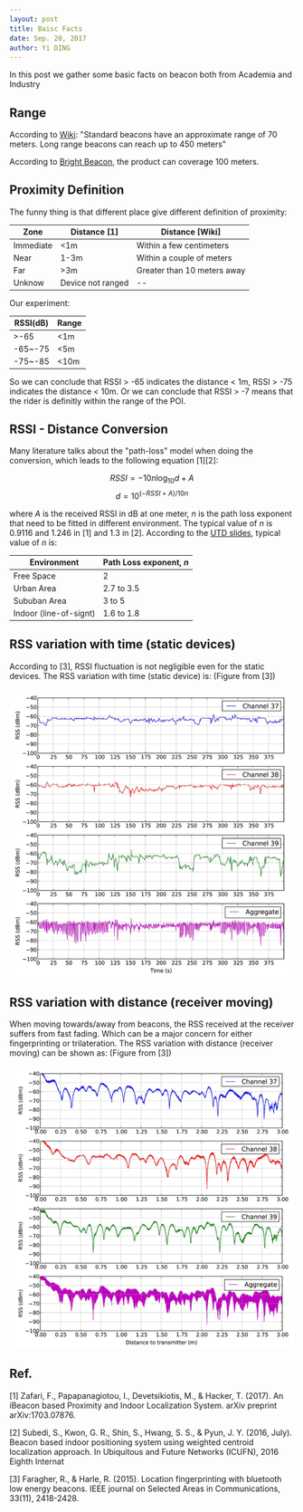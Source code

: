 ```yaml
--- 
layout: post
title: Baisc Facts
date: Sep. 20, 2017
author: Yi DING
---
```

[comment]: # (Some basic facts about beaocn)

In this post we gather some basic facts on beacon both from Academia and Industry

## Range
According to [Wiki](https://en.wikipedia.org/wiki/IBeacon): "Standard beacons have an approximate range of 70 meters. Long range beacons can reach up to 450 meters"

According to [Bright Beacon](http://www.brtbeacon.com/main/maxbeacon.shtml), the product can coverage 100 meters.


## Proximity Definition
The funny thing is that different place give different definition of proximity:

|Zone       |Distance [1]       |Distance [Wiki]            |
|-------    |------             |------                     |
|Immediate  |<1m                |Within a few centimeters   |
|Near       |1-3m               |Within a couple of meters  |
|Far        |>3m                |Greater than 10 meters away|
|Unknow     |Device not ranged  | --                        |

Our experiment:

|RSSI(dB)   |Range      |
|---        |---        |
|>-65       |<1m        |
|-65~-75    |<5m        |
|-75~-85    |<10m       |

So we can conclude that RSSI > -65 indicates the distance < 1m, RSSI > -75 indicates the distance < 10m.
Or we can conclude that RSSI > -7 means that the rider is definitly within the range of the POI.


## RSSI - Distance Conversion
Many literature talks about the "path-loss" model when doing the conversion, which leads to the following equation [1][2]: 

$$ RSSI = -10n\log_{10}d + A $$
$$ d = 10^{(-RSSI+A)/10n} $$

where $A$ is the received RSSI in dB at one meter, $n$ is the path loss exponent that need to be fitted in different environment. The typical value of $n$ is 0.9116 and 1.246 in [1] and 1.3 in [2]. 
According to the [UTD slides](https://www.utdallas.edu/~torlak/courses/ee4367/lectures/lectureradio.pdf), typical value of $n$ is:

|Environment            |Path Loss exponent, $n$    |
|----                   |----                       |
|Free Space             |2                          |
|Urban Area             |2.7 to 3.5                 |
|Sububan Area           |3 to 5                     |
|Indoor (line-of-signt) |1.6 to 1.8                 |


## RSS variation with time (static devices)
According to [3], RSSI fluctuation is not negligible even for the static devices. The RSS variation with time (static device) is: (Figure from [3])
<center> <img src="figures/rss-variation-with-time.png"  alt="RSSI Variation with time">
</center>

## RSS variation with distance (receiver moving)
When moving towards/away from beacons, the RSS received at the receiver suffers from fast fading. Which can be a major concern for either fingerprinting or trilateration. The RSS variation with distance (receiver moving) can be shown as: (Figure from [3])
<center> <img src="figures/rss-variation-with-distance.png"  alt="RSSI Variation with distance">
</center>

## Ref.
[1] Zafari, F., Papapanagiotou, I., Devetsikiotis, M., & Hacker, T. (2017). An iBeacon based Proximity and Indoor Localization System. arXiv preprint arXiv:1703.07876.

[2] Subedi, S., Kwon, G. R., Shin, S., Hwang, S. S., & Pyun, J. Y. (2016, July). Beacon based indoor positioning system using weighted centroid localization approach. In Ubiquitous and Future Networks (ICUFN), 2016 Eighth Internat

[3] Faragher, R., & Harle, R. (2015). Location fingerprinting with bluetooth low energy beacons. IEEE journal on Selected Areas in Communications, 33(11), 2418-2428.
